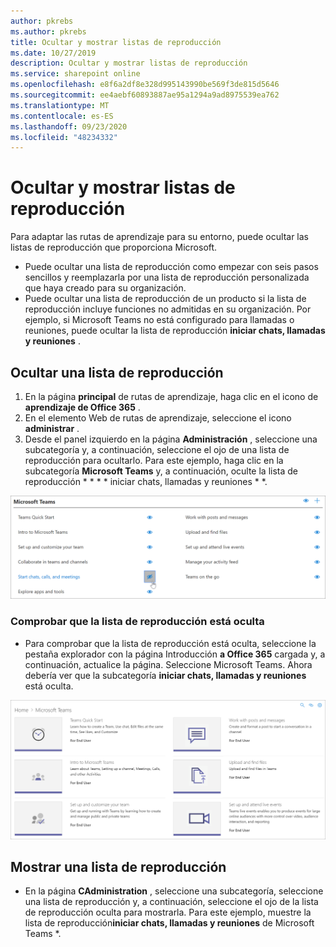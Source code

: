 ```yaml
---
author: pkrebs
ms.author: pkrebs
title: Ocultar y mostrar listas de reproducción
ms.date: 10/27/2019
description: Ocultar y mostrar listas de reproducción
ms.service: sharepoint online
ms.openlocfilehash: e8f6a2df8e328d995143990be569f3de815d5646
ms.sourcegitcommit: ee4aebf60893887ae95a1294a9ad8975539ea762
ms.translationtype: MT
ms.contentlocale: es-ES
ms.lasthandoff: 09/23/2020
ms.locfileid: "48234332"
---
```

# <a name="hide-and-show-playlists"></a>Ocultar y mostrar listas de reproducción

Para adaptar las rutas de aprendizaje para su entorno, puede ocultar las listas de reproducción que proporciona Microsoft. 

- Puede ocultar una lista de reproducción como empezar con seis pasos sencillos y reemplazarla por una lista de reproducción personalizada que haya creado para su organización.
- Puede ocultar una lista de reproducción de un producto si la lista de reproducción incluye funciones no admitidas en su organización. Por ejemplo, si Microsoft Teams no está configurado para llamadas o reuniones, puede ocultar la lista de reproducción **iniciar chats, llamadas y reuniones** . 

## <a name="hide-a-playlist"></a>Ocultar una lista de reproducción

1. En la página **principal** de rutas de aprendizaje, haga clic en el icono de **aprendizaje de Office 365** .
2. En el elemento Web de rutas de aprendizaje, seleccione el icono **administrar** . 
3. Desde el panel izquierdo en la página **Administración** , seleccione una subcategoría y, a continuación, seleccione el ojo de una lista de reproducción para ocultarlo. Para este ejemplo, haga clic en la subcategoría **Microsoft Teams** y, a continuación, oculte la lista de reproducción * * * * iniciar chats, llamadas y reuniones * *.  

![cg-hideplaylist.png](media/cg-hideplaylist.png)

### <a name="verify-the-playlist-is-hidden"></a>Comprobar que la lista de reproducción está oculta
- Para comprobar que la lista de reproducción está oculta, seleccione la pestaña explorador con la página Introducción **a Office 365** cargada y, a continuación, actualice la página. Seleccione Microsoft Teams. Ahora debería ver que la subcategoría **iniciar chats, llamadas y reuniones** está oculta. 

![cg-hideplaylistrefresh.png](media/cg-hideplaylistrefresh.png)

## <a name="unhide-a-playlist"></a>Mostrar una lista de reproducción

- En la página **CAdministration** , seleccione una subcategoría, seleccione una lista de reproducción y, a continuación, seleccione el ojo de la lista de reproducción oculta para mostrarla. Para este ejemplo, muestre la lista de reproducción**iniciar chats, llamadas y reuniones** de Microsoft Teams *.   

